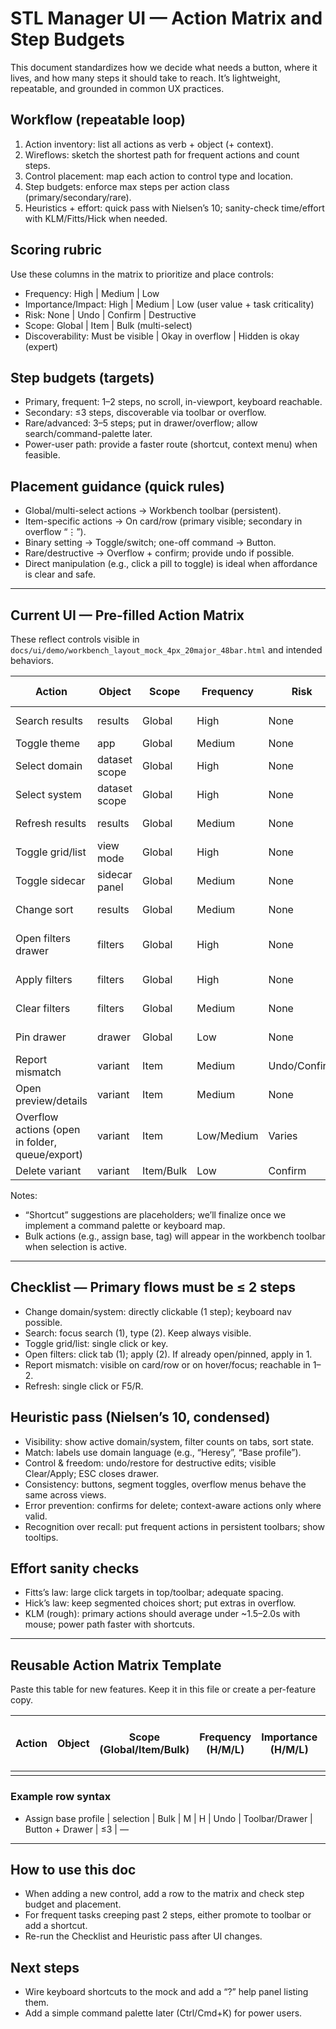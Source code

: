# STL Manager UI — Action Matrix and Step Budgets

This document standardizes how we decide what needs a button, where it lives, and how many steps it should take to reach. It’s lightweight, repeatable, and grounded in common UX practices.

## Workflow (repeatable loop)
1) Action inventory: list all actions as verb + object (+ context).
2) Wireflows: sketch the shortest path for frequent actions and count steps.
3) Control placement: map each action to control type and location.
4) Step budgets: enforce max steps per action class (primary/secondary/rare).
5) Heuristics + effort: quick pass with Nielsen’s 10; sanity-check time/effort with KLM/Fitts/Hick when needed.

## Scoring rubric
Use these columns in the matrix to prioritize and place controls:
- Frequency: High | Medium | Low
- Importance/Impact: High | Medium | Low (user value + task criticality)
- Risk: None | Undo | Confirm | Destructive
- Scope: Global | Item | Bulk (multi-select)
- Discoverability: Must be visible | Okay in overflow | Hidden is okay (expert)

## Step budgets (targets)
- Primary, frequent: 1–2 steps, no scroll, in-viewport, keyboard reachable.
- Secondary: ≤3 steps, discoverable via toolbar or overflow.
- Rare/advanced: 3–5 steps; put in drawer/overflow; allow search/command-palette later.
- Power-user path: provide a faster route (shortcut, context menu) when feasible.

## Placement guidance (quick rules)
- Global/multi-select actions → Workbench toolbar (persistent).
- Item-specific actions → On card/row (primary visible; secondary in overflow “⋮”).
- Binary setting → Toggle/switch; one-off command → Button.
- Rare/destructive → Overflow + confirm; provide undo if possible.
- Direct manipulation (e.g., click a pill to toggle) is ideal when affordance is clear and safe.

---

## Current UI — Pre-filled Action Matrix
These reflect controls visible in `docs/ui/demo/workbench_layout_mock_4px_20major_48bar.html` and intended behaviors.

| Action | Object | Scope | Frequency | Risk | Placement | Control | Step budget | Shortcut |
|---|---|---|---|---|---|---|---|---|
| Search results | results | Global | High | None | Top bar | Search field | 1–2 | Ctrl/Cmd+F (app) |
| Toggle theme | app | Global | Medium | None | Top bar | Toggle | 1 | T |
| Select domain | dataset scope | Global | High | None | Top bar (row 1) | Segmented buttons | 1 | 1–5 keys |
| Select system | dataset scope | Global | High | None | Top bar (row 2) | Segmented buttons | 1 | 6–0 keys |
| Refresh results | results | Global | Medium | None | Workbench toolbar | Button | 1–2 | F5 / R |
| Toggle grid/list | view mode | Global | High | None | Workbench toolbar | Segmented buttons | 1 | G / L |
| Toggle sidecar | sidecar panel | Global | Medium | None | Workbench toolbar | Button | 1 | S |
| Change sort | results | Global | Medium | None | Workbench toolbar | Menu/segmented | ≤2 | Alt+S |
| Open filters drawer | filters | Global | High | None | Drawer tabs (left/right) | Tab button | 1 | F |
| Apply filters | filters | Global | High | None | Drawer footer | Button | ≤2 | Enter |
| Clear filters | filters | Global | Medium | None | Drawer footer | Button | ≤2 | Shift+Del |
| Pin drawer | drawer | Global | Low | None | Drawer header | Toggle | 1 | P |
| Report mismatch | variant | Item | Medium | Undo/Confirm | Card/row primary | Button | 1–2 | R |
| Open preview/details | variant | Item | Medium | None | Card/row | Button/link | 1 | Enter |
| Overflow actions (open in folder, queue/export) | variant | Item | Low/Medium | Varies | Card/row overflow | Menu | ≤3 | Context menu |
| Delete variant | variant | Item/Bulk | Low | Confirm | Overflow | Menu + confirm | ≤3 | Del |

Notes:
- “Shortcut” suggestions are placeholders; we’ll finalize once we implement a command palette or keyboard map.
- Bulk actions (e.g., assign base, tag) will appear in the workbench toolbar when selection is active.

---

## Checklist — Primary flows must be ≤ 2 steps
- Change domain/system: directly clickable (1 step); keyboard nav possible.
- Search: focus search (1), type (2). Keep always visible.
- Toggle grid/list: single click or key.
- Open filters: click tab (1); apply (2). If already open/pinned, apply in 1.
- Report mismatch: visible on card/row or on hover/focus; reachable in 1–2.
- Refresh: single click or F5/R.

## Heuristic pass (Nielsen’s 10, condensed)
- Visibility: show active domain/system, filter counts on tabs, sort state.
- Match: labels use domain language (e.g., “Heresy”, “Base profile”).
- Control & freedom: undo/restore for destructive edits; visible Clear/Apply; ESC closes drawer.
- Consistency: buttons, segment toggles, overflow menus behave the same across views.
- Error prevention: confirms for delete; context-aware actions only where valid.
- Recognition over recall: put frequent actions in persistent toolbars; show tooltips.

## Effort sanity checks
- Fitts’s law: large click targets in top/toolbar; adequate spacing.
- Hick’s law: keep segmented choices short; put extras in overflow.
- KLM (rough): primary actions should average under ~1.5–2.0s with mouse; power path faster with shortcuts.

---

## Reusable Action Matrix Template
Paste this table for new features. Keep it in this file or create a per-feature copy.

| Action | Object | Scope (Global/Item/Bulk) | Frequency (H/M/L) | Importance (H/M/L) | Risk (None/Undo/Confirm) | Placement (Topbar/Toolbar/Card/Overflow/Drawer) | Control (Button/Toggle/Menu/Context) | Step budget (1–2/≤3/≤5) | Shortcut |
|---|---|---|---|---|---|---|---|---|---|
|  |  |  |  |  |  |  |  |  |  |

### Example row syntax
- Assign base profile | selection | Bulk | M | H | Undo | Toolbar/Drawer | Button + Drawer | ≤3 | —

---

## How to use this doc
- When adding a new control, add a row to the matrix and check step budget and placement.
- For frequent tasks creeping past 2 steps, either promote to toolbar or add a shortcut.
- Re-run the Checklist and Heuristic pass after UI changes.

## Next steps
- Wire keyboard shortcuts to the mock and add a “?” help panel listing them.
- Add a simple command palette later (Ctrl/Cmd+K) for power users.
